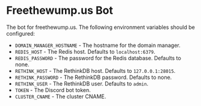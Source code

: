 # Freethewump.us Bot
The bot for freethewump.us. The following environment variables should be configured:
- `DOMAIN_MANAGER_HOSTNAME` - The hostname for the domain manager.
- `REDIS_HOST` - The Redis host. Defaults to `localhost:6379`.
- `REDIS_PASSWORD` - The password for the Redis database. Defaults to none.
- `RETHINK_HOST` - The RethinkDB host. Defaults to `127.0.0.1:28015`.
- `RETHINK_PASSWORD` - The RethinkDB password. Defaults to none.
- `RETHINK_USER` - The RethinkDB user. Defaults to `admin`.
- `TOKEN` - The Discord bot token.
- `CLUSTER_CNAME` - The cluster CNAME.
